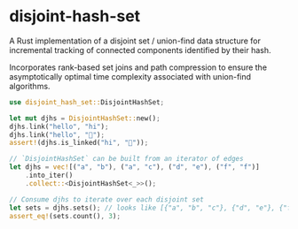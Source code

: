 # disjoint-hash-set

A Rust implementation of a disjoint set / union-find data structure for incremental tracking of connected components identified by their hash.

Incorporates rank-based set joins and path compression to ensure the asymptotically optimal time complexity associated with union-find algorithms.

```rust
use disjoint_hash_set::DisjointHashSet;

let mut djhs = DisjointHashSet::new();
djhs.link("hello", "hi");
djhs.link("hello", "👋");
assert!(djhs.is_linked("hi", "👋"));

// `DisjointHashSet` can be built from an iterator of edges
let djhs = vec![("a", "b"), ("a", "c"), ("d", "e"), ("f", "f")]
    .into_iter()
    .collect::<DisjointHashSet<_>>();

// Consume djhs to iterate over each disjoint set
let sets = djhs.sets(); // looks like [{"a", "b", "c"}, {"d", "e"}, {"f"}]
assert_eq!(sets.count(), 3);

```
